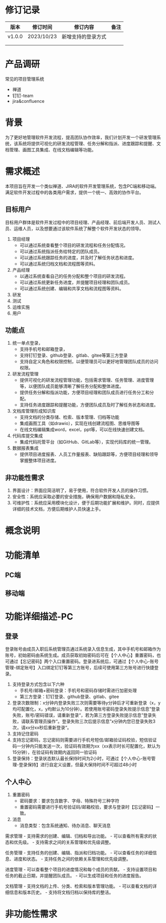# 修订记录

| 版本   | 修订时间   | 修订内容           | 备注 |
| ------ | ---------- | ------------------ | ---- |
| v1.0.0 | 2023/10/23 | 新增支持的登录方式 |      |
|        |            |                    |      |
|        |            |                    |      |

# 产品调研

常见的项目管理系统

* 禅道
* 钉钉-team
* jira&confluence

# 背景

为了更好地管理软件开发流程，提高团队协作效率，我们计划开发一个研发管理系统，该系统将提供可视化的研发流程管理、任务分解和指派、进度跟踪和提醒、文档管理、画图工具集成、在线文档编辑等功能。

# 需求概述

本项目旨在开发一个类似禅道、JIRA的软件开发管理系统，包含PC端和移动端。满足软件开发过程中的各类用户需求，提供一个统一、高效的协作平台。

## 目标用户

目标用户群体是软件开发过程中的项目经理、产品经理、前后端开发人员、测试人员、运维人员，以及想要通过该软件系统了解整个软件开发状态的领导。

1. 项目经理
   * 可以通过系统查看整个项目的研发流程和任务分配情况。
   * 可以通过系统指派任务给特定的团队成员。
   * 可以通过系统跟踪任务的进度，并及时了解任务状态和进度。
   * 可以通过系统归档文档和流程图等资料。
2. 产品经理
   * 以通过系统查看自己的任务分配和整个项目的研发流程。
   * 可以通过系统更新任务进度，并提醒项目经理和团队成员。
   * 可以通过系统创建、编辑和共享文档和流程图等资料。
3. 研发
4. 测试
5. 运维实施
6. 用户

## 功能点

1. 统一单点登录，
   * 支持手机号和邮箱登录，
   * 支持钉钉登录、github登录、gitlab、gitee等第三方登录
   * 支持自定义角色和权限控制，以便管理员可以更好地管理团队成员的访问权限。
2. 研发流程管理
   * 提供可视化的研发流程管理功能，包括需求管理、任务管理、进度管理等，以便团队成员能够清晰了解任务分配和整体进度。
   * 提供任务分解和指派功能，方便项目经理和团队成员进行任务分工和分配。
   * 支持任务进度跟踪和提醒功能，方便团队成员及时了解任务状态和进度。
3. 文档库管理形成知识库
   * 支持文档的分类存储、检索、版本管理、归档等功能
   * 集成画图工具（如drawio），实现在线创建流程图、思维导图等
   * 在线文档编辑集成word，excel，ppt等，可以在线快速创建文档。
4. 代码库提交集成
   * 集成代码托管平台（如GitHub、GitLab等），实现代码库的统一管理。
5. 数据报表集成
   * 提供项目进度报表、人员工作量报表、缺陷跟踪等，方便项目经理和领导掌握整体项目进度。

## 非功能性需求

1. 界面设计：界面应简洁明了，易于使用，符合软件开发人员的操作习惯。
2. 安全性：系统应采取必要的安全措施，确保用户数据和隐私安全。
3. 可维护性：系统应采用模块化设计，便于后期功能扩展和维护。同时，应提供详细的技术文档，方便后期维护人员快速上手。

# 概念说明

# 功能清单

## PC端

## 移动端

# 功能详细描述-PC

## 登录

登录账号由成员入职后系统管理员通过系统录入信息生成，其中手机号和邮箱作为账号，初始密码由系统生成。成员获取初始密码后可在【个人中心】重置密码，也可通过【忘记密码】两个入口重置密码。登录进系统后，可通过【个人中心-账号管理-绑定账号】入口绑定钉钉等第三方账号，后续可使用第三方账号进行快捷登录。

1. 支持登录方式包含以下六种
   * 手机号/邮箱+密码登录：手机号和密码存储时需进行加密处理
   * 第三方登录：钉钉登录、github登录、gitlab、gitee
2. 登录次数限制：x分钟内登录失败三次则需要等待y分钟后才可重新登录（x，y均可配置化，x，y均默认为10分钟）。若使用账号密码登录失败提示信息”登录失败，账号/密码错误，请重新登录“，若为第三方登录失败提示信息”登录失败，请联系管理员操作“。登录失败三次后提示信息”x分钟内您已登录失败3次，请xx分xx秒后重新登录“。
3. 支持记住密码
4. 支持忘记密码，忘记密码则需要进行手机号短信/邮箱验证码校验，短信验证码一分钟内只能发送一次，验证码有效期为xx（xx表示时长可配置化，默认为15分钟），在验证码有效期内返回同一验证码
5. 登录保持：登录状态默认最长保持时间为2小时，可通过【个人中心-账号管理-登录保持】进行自定义设置，但最大保持时间不可超过48小时

## 个人中心

1. 重置密码
   * 密码要求：要求包含数字、字母、特殊符号三种字符
   * 重置密码需要进行手机号验证码/邮箱校验，要求与登录时【忘记密码】一致。
2. 消息
   * 消息类型：包含系统通知、待办消息、聊天消息

需求管理 - 支持需求的创建、编辑、归档和导出功能。 - 可以查看所有需求的状态和优先级。 - 支持需求之间的关系管理和优先级调整。

任务管理 - 支持任务的创建、编辑、指派和归档功能。 - 可以查看任务的详细信息、进度和状态。 - 支持任务之间的依赖关系管理和优先级调整。  

进度管理 - 可以查看整个项目的进度情况和每个成员的贡献。 - 支持设置项目和任务的截止日期，并提醒团队成员。 - 可以生成项目和任务的进度报告。  

文档管理 - 支持文档的上传、分类、检索和版本管理功能。 - 可以查看文档的详细信息和版本历史。 - 支持将文档归档以保持库的整洁。

# 非功能性需求

